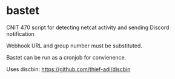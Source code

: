 # bastet
CNIT 470 script for detecting netcat activity and sending Discord notification

Webhook URL and group number must be substituted.

Bastet can be run as a cronjob for convienence.

Uses discbin: https://github.com/thief-adj/discbin

